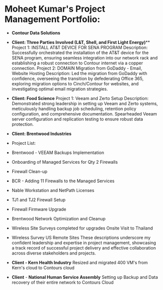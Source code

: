 # Moheet Kumar's Project Management Portfolio: 
- **Contour Data Solutions** 
- **Client: Three Parties Involved (L&T, Shell, and First Light Energy)****
Project 1: INSTALL AT&T DEVICE FOR SENA PROGRAM
Description: Successfully orchestrated the installation of the AT&T device for the SENA program, ensuring seamless integration into our network rack and establishing a robust connection to Contour internet via a copper connection.
Project 2: DOMAIN Migration from GoDaddy - Email, Website Hosting
Description: Led the migration from GoDaddy with confidence, overseeing the transition by defederating Office 365, exploring migration options to Cinch/Contour for websites, and investigating optimal email migration strategies.

- **Client: Food Science**
Project 1: Veeam and Zerto Setup
Description: Demonstrated strong leadership in setting up Veeam and Zerto systems, meticulously handling backup job scheduling, retention policy configuration, and comprehensive documentation. Spearheaded Veeam server configuration and replication testing to ensure robust data protection.

- **Client: Brentwood Industries**
- Project List:
- Brentwood - VEEAM Backups Implementation
- Onboarding of Managed Services for Qty 2 Firewalls
- Firewall Clean-up
- BCR - Adding 11 Firewalls to the Managed Services
- Nable Workstation and NetPath Licenses
- TJ1 and TJ2 Firewall Setup
- Firewall Firmware Upgrade
- Brentwood Network Optimization and Cleanup
- Wireless Site Surveys completed for upgrades Onsite Visit to Thailand
- Wireless Survey US Remote Sites
These descriptions underscore my confident leadership and expertise in project management, showcasing a track record of successful project delivery and effective collaboration across diverse stakeholders and projects.

- **Client - Kern Health Industry**
Resized and migrated 400 VM's from Kern's cloud to Contours cloud

- **Client** - **National Human Service Assembly**
Setting up Backup and Data recovery of their entire network to Contours Cloud
